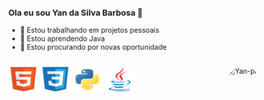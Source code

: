 ### Ola eu sou Yan da Silva Barbosa 👋

- 🔭 Estou trabalhando em projetos pessoais
- 🌱 Estou aprendendo Java
- 👯 Estou procurando por novas oportunidade


<div style="display: inline_block"><br>
  <img align="center" alt="Yan-HTML" height="50" width="60" src="https://raw.githubusercontent.com/devicons/devicon/master/icons/html5/html5-original.svg">
  <img align="center" alt="Yan-CSS" height="50" width="60" src="https://raw.githubusercontent.com/devicons/devicon/master/icons/css3/css3-original.svg">
  <img align="center" alt="Yan-Python" height="50" width="60" src="https://raw.githubusercontent.com/devicons/devicon/master/icons/python/python-original.svg">
  <img align="center" alt="Yan-Csharp" height="50" width="60" src="https://raw.githubusercontent.com/devicons/devicon/master/icons/java/java-original.svg">
  <img align="right" alt="Yan-pic" height="200" style="border-radius:50px;" src="https://i.imgur.com/DIFZKgC.jpg">
</div>

